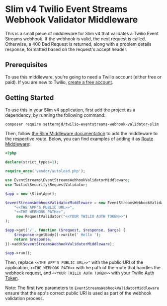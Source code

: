 # Slim v4 Twilio Event Streams Webhook Validator Middleware

This is a small piece of middleware for Slim v4 that validates a Twilio Event Streams webhook.
If the webhook is valid, the next request is called. Otherwise, a 400 Bad Request is returned, along with a problem details response, formatted based on the request's accept header.

## Prerequisites

To use this middleware, you're going to need a Twilio account (either free or paid). 
If you are new to Twilio, [create a free account][twilio_referral_url].

## Getting Started

To use this in your Slim v4 application, first add the project as a dependency, by running the following command:

```bash 
composer require settermjd/twilio-eventstreams-webhook-validator-slim
```

Then, follow [the Slim Middleware documentation][slim_middleware_docs_url] to add the middleware to the respective route.
Below, you can find examples of adding it as [Route Middleware][slim_docs_route_middleware_url]:

```php
<?php

declare(strict_types=1);

require_once('vendor/autoload.php');

use EventStreams\EventStreamsWebhookValidatorMiddleware;
use Twilio\Security\RequestValidator;

$app = new \Slim\App();

$eventStreamsWebhookValidatorMiddleware = new EventStreamsWebhookValidatorMiddleware(
    "<<THE APP'S PUBLIC URL>>",
    "<<THE WEBHOOK PATH>>",
     new RequestValidator("<<YOUR TWILIO AUTH TOKEN>>")
);

$app->get('/', function ($request, $response, $args) {
    $response->getBody()->write(' Hello ');
    return $response;
})->add($eventStreamsWebhookValidatorMiddleware);

$app->run();
```

Then, replace `<<THE APP'S PUBLIC URL>>"` with the public URI of the application, `<<THE WEBHOOK PATH>>` with he path of the route that handles the webhook request, and `<<YOUR TWILIO AUTH TOKEN>>` with your Twilio [Auth Token][twilio_auth_token_url].
 
Note: The first two parameters to `EventStreamsWebhookValidatorMiddleware` ensure that the app's correct public URI is used as part of the webhook validation process.

[twilio_auth_token_url]: https://help.twilio.com/articles/223136027-Auth-Tokens-and-How-to-Change-Them 
[twilio_referral_url]: https://www.twilio.com/referral/QlBtVJ
[slim_middleware_docs_url]: https://www.slimframework.com/docs/v4/concepts/middleware.html#registering-middleware
[slim_docs_route_middleware_url]: https://www.slimframework.com/docs/v4/concepts/middleware.html#route-middleware